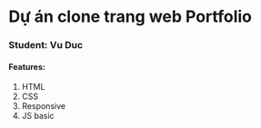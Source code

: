 # Dự án clone trang web Portfolio
### Student: Vu Duc
#### Features:
1. HTML
2. CSS
3. Responsive
4. JS basic